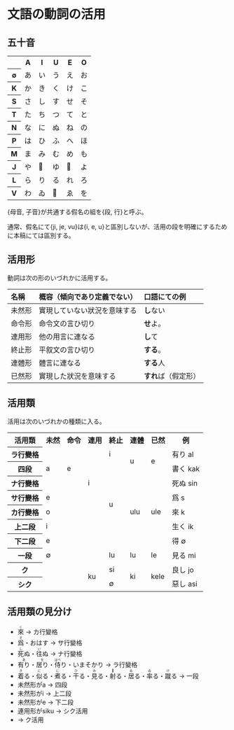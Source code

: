 # 文語の動詞の活用

## 五十音

<table>
  <tr><th></th><th>A</th><th>I</th><th>U</th><th>E</th><th>O</th></tr>
  <tr><th>∅</th><td>あ</td><td>い</td><td>う</td><td>え</td><td>お</td></tr>
  <tr><th>K</th><td>か</td><td>き</td><td>く</td><td>け</td><td>こ</td></tr>
  <tr><th>S</th><td>さ</td><td>し</td><td>す</td><td>せ</td><td>そ</td></tr>
  <tr><th>T</th><td>た</td><td>ち</td><td>つ</td><td>て</td><td>と</td></tr>
  <tr><th>N</th><td>な</td><td>に</td><td>ぬ</td><td>ね</td><td>の</td></tr>
  <tr><th>P</th><td>は</td><td>ひ</td><td>ふ</td><td>へ</td><td>ほ</td></tr>
  <tr><th>M</th><td>ま</td><td>み</td><td>む</td><td>め</td><td>も</td></tr>
  <tr><th>J</th><td>や</td><td>𛀆</td><td>ゆ</td><td>𛀁</td><td>よ</td></tr>
  <tr><th>L</th><td>ら</td><td>り</td><td>る</td><td>れ</td><td>ろ</td></tr>
  <tr><th>V</th><td>わ</td><td>ゐ</td><td>𛄟</td><td>ゑ</td><td>を</td></tr>
</table>

{母音, 子音}が共通する假名の組を{段, 行}と呼ぶ。

通常、假名にて{ji, je, vu}は{i, e, u}と區別しないが、活用の段を明確にするために本稿にては區別する。

## 活用形

動詞は次の形のいづれかに活用する。

| 名稱   | 概容（傾向であり定義でない） | 口語にての例         |
| :----- | :--------------------------- | :------------------- |
| 未然形 | 實現していない狀況を意味する | **し**ない           |
| 命令形 | 命令文の言ひ切り             | **せ**よ。           |
| 連用形 | 他の用言に連なる             | **し**て             |
| 終止形 | 平叙文の言ひ切り             | **する**。           |
| 連體形 | 體言に連なる                 | **する**人           |
| 已然形 | 實現した狀況を意味する       | **すれ**ば（假定形） |

## 活用類

活用は次のいづれかの種類に入る。

<table>
  <tr>
    <th>活用類</th>
    <th>未然</th>
    <th>命令</th>
    <th>連用</th>
    <th>終止</th>
    <th>連體</th>
    <th>已然</th>
    <th>例</th>
  </tr>
  <tr>
    <th>ラ行變格</th>
    <td rowspan=3>a</td>
    <td rowspan=3>e</td>
    <td rowspan=5>i</td>
    <td>i</td>
    <td rowspan=2>u</td>
    <td rowspan=2>e</td>
    <td>有り al</td>
  </tr>
  <tr>
    <th>四段</th>
    <td rowspan=6>u</td>
    <td>書く kak</td>
  </tr>
  <tr>
    <th>ナ行變格</th>
    <td rowspan=5>ulu</td>
    <td rowspan=5>ule</td>
    <td>死ぬ sin</td>
  </tr>
  <tr>
    <th>サ行變格</th>
    <td colspan=2>e</td>
    <td>爲 s</td>
  </tr>
  <tr>
    <th>カ行變格</th>
    <td colspan=2>o</td>
    <td>來 k</td>
  </tr>
  <tr>
    <th>上二段</th>
    <td colspan=3>i</td>
    <td>生く ik</td>
  </tr>
  <tr>
    <th>下二段</th>
    <td colspan=3>e</td>
    <td>得 ∅</td>
  </tr>
  <tr>
    <th>一段</th>
    <td colspan=3>∅</td>
    <td>lu</td>
    <td>lu</td>
    <td>le</td>
    <td>見る mi</td>
  </tr>
  <tr>
    <th>ク</th>
    <td rowspan=2></td>
    <td rowspan=2></td>
    <td rowspan=2>ku</td>
    <td>si</td>
    <td rowspan=2>ki</td>
    <td rowspan=2>kele</td>
    <td>良し jo</td>
  </tr>
  <tr>
    <th>シク</th>
    <td>∅</td>
    <td>惡し asi</td>
  </tr>
</table>

<!--
記號ḷ, ụを

- *C*ḷ → ∅
- ḷ*C* → ∅
- ḷ → l
- *V*ụ → ∅
- ụ*V* → ∅
- ụ → u

と定義すると、活用表を次の樣に改めらる。
-->

## 活用類の見分け

- <ruby>來<rt>く</rt><ruby> → カ行變格
- <ruby>爲<rt>す</rt><ruby>・おはす → サ行變格
- <ruby>死<rt>し</rt><ruby>ぬ・<ruby>往<rt>い</rt><ruby>ぬ → ナ行變格
- <ruby>有り<rt>あ</rt><ruby>・<ruby>居り<rt>を</rt><ruby>・<ruby>侍<rt>はべ</rt><ruby>り・いまそかり → ラ行變格
- <ruby>着<rt>き</rt><ruby>る・<ruby>似<rt>に</rt><ruby>る・<ruby>煮<rt>に</rt><ruby>る・<ruby>干<rt>ひ</rt><ruby>る・<ruby>見<rt>み</rt><ruby>る・<ruby>射<rt>𛀆</rt><ruby>る・<ruby>居<rt>ゐ</rt><ruby>る・<ruby>率<rt>ゐ</rt><ruby>る・<ruby>蹴<rt>け</rt><ruby>る → 一段
- 未然形がa → 四段
- 未然形がi → 上二段
- 未然形がe → 下二段
- 連用形がsiku → シク活用
- → ク活用 